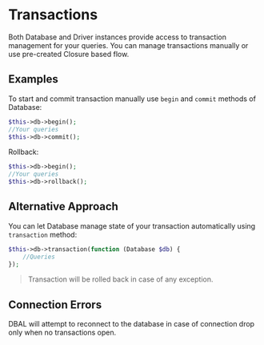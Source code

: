 # Transactions
Both Database and Driver instances provide access to transaction management for your queries.
You can manage transactions manually or use pre-created Closure based flow.

## Examples
To start and commit transaction manually use `begin` and `commit` methods of Database:
```php
$this->db->begin();
//Your queries
$this->db->commit();
```

Rollback:

```php
$this->db->begin();
//Your queries
$this->db->rollback();
```

## Alternative Approach
You can let Database manage state of your transaction automatically using `transaction` method:

```php
$this->db->transaction(function (Database $db) {
    //Queries    
});
```

> Transaction will be rolled back in case of any exception.

## Connection Errors
DBAL will attempt to reconnect to the database in case of connection drop only when no transactions open.